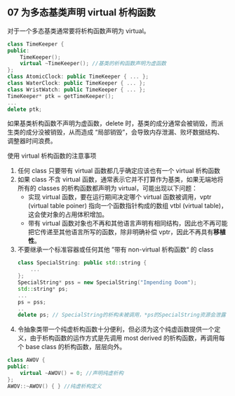 
## 07 为多态基类声明 virtual 析构函数
对于一个多态基类通常要将析构函数声明为 virtual。
```cpp
class TimeKeeper {
public:
	TimeKeeper();
	virtual ~TimeKeeper(); //基类的析构函数声明为虚函数
};
class AtomicClock: public TimeKeeper { ... };
class WaterClock: public TimeKeeper { ... };
class WristWatch: public TimeKeeper { ... };
TimeKeeper* ptk = getTimeKeeper();
...
delete ptk;
```
如果基类析构函数不声明为虚函数，delete 时，基类的成分通常会被销毁，而派生类的成分没被销毁，从而造成 “局部销毁”，会导致内存泄漏、败坏数据结构、调整器时间浪费。

使用 virtual 析构函数的注意事项
1. 任何 class 只要带有 virtual 函数都几乎确定应该也有一个 virtual 析构函数
2. 如果 class 不含 virtual 函数，通常表示它并不打算作为基类，如果无端地将所有的 classes 的析构函数都声明为 virtual，可能出现以下问题：
	- 实现 virtual 函数，要在运行期间决定哪个 virtual 函数被调用，vptr (virtual table poiner) 指向一个函数指针构成的数组 vtbl (virtual table)，这会使对象的占用体积增加。 
	- 带有 virtual 函数对象也不再和其他语言声明有相同结构，因此也不再可能把它传递至其他语言所写的函数，除非明确补偿 vptr，因此不再具有**移植性**。
3. 不要继承一个标准容器或任何其他 ”带有 non-virtual 析构函数“ 的 class
	```cpp
	class SpecialString: public std::string {
		...
	};
	SpecialString* pss = new SpecialString("Impending Doom");
	std::string* ps;
	...
	ps = pss;
	..
	delete ps; // SpecialString的析构未被调用，*ps的SpecialString资源会泄露
	```
4. 令抽象类带一个纯虚析构函数十分便利，但必须为这个纯虚函数提供一个定义，由于析构函数的运作方式是先调用 most derived 的析构函数，再调用每个 base class 的析构函数，层层向外。
```cpp
class AWOV {
public:
	virtual ~AWOV() = 0; //声明纯虚析构
};
AWOV::~AWOV() { } //纯虚析构定义
```
